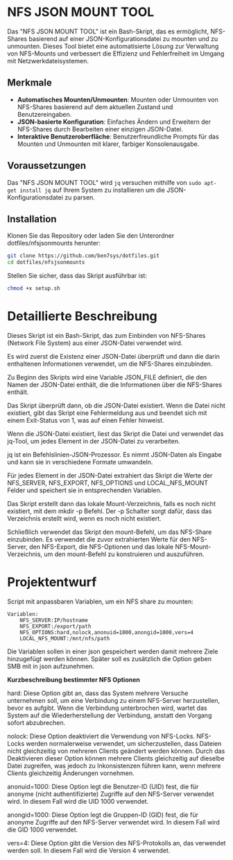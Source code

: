# NFS JSON MOUNT TOOL

Das "NFS JSON MOUNT TOOL" ist ein Bash-Skript, das es ermöglicht, NFS-Shares basierend auf einer JSON-Konfigurationsdatei zu mounten und zu unmounten. Dieses Tool bietet eine automatisierte Lösung zur Verwaltung von NFS-Mounts und verbessert die Effizienz und Fehlerfreiheit im Umgang mit Netzwerkdateisystemen.

## Merkmale

- **Automatisches Mounten/Unmounten**: Mounten oder Unmounten von NFS-Shares basierend auf dem aktuellen Zustand und Benutzereingaben.
- **JSON-basierte Konfiguration**: Einfaches Ändern und Erweitern der NFS-Shares durch Bearbeiten einer einzigen JSON-Datei.
- **Interaktive Benutzeroberfläche**: Benutzerfreundliche Prompts für das Mounten und Unmounten mit klarer, farbiger Konsolenausgabe.

## Voraussetzungen

Das "NFS JSON MOUNT TOOL" wird `jq` versuchen mithilfe von `sudo apt-get install jq` auf Ihrem System zu installieren um die JSON-Konfigurationsdatei zu parsen.

## Installation

Klonen Sie das Repository oder laden Sie den Unterordner dotfiles/nfsjsonmounts herunter:

```bash
git clone https://github.com/ben7sys/dotfiles.git
cd dotfiles/nfsjsonmounts
```

Stellen Sie sicher, dass das Skript ausführbar ist:

```bash
chmod +x setup.sh
```


# Detaillierte Beschreibung

Dieses Skript ist ein Bash-Skript, 
das zum Einbinden von NFS-Shares (Network File System) aus einer JSON-Datei verwendet wird. 

Es wird zuerst die Existenz einer JSON-Datei überprüft 
und dann die darin enthaltenen Informationen verwendet, um die NFS-Shares einzubinden.

Zu Beginn des Skripts wird eine Variable JSON_FILE definiert, 
die den Namen der JSON-Datei enthält, die die Informationen über die NFS-Shares enthält.

Das Skript überprüft dann, ob die JSON-Datei existiert. 
Wenn die Datei nicht existiert, gibt das Skript eine Fehlermeldung aus 
und beendet sich mit einem Exit-Status von 1, was auf einen Fehler hinweist.

Wenn die JSON-Datei existiert, liest das Skript die Datei 
und verwendet das jq-Tool, um jedes Element in der JSON-Datei zu verarbeiten. 

jq ist ein Befehlslinien-JSON-Prozessor.
Es nimmt JSON-Daten als Eingabe und kann sie in verschiedene Formate umwandeln.

Für jedes Element in der JSON-Datei extrahiert das Skript die Werte der 
NFS_SERVER, NFS_EXPORT, NFS_OPTIONS und LOCAL_NFS_MOUNT Felder und speichert sie in entsprechenden Variablen.

Das Skript erstellt dann das lokale Mount-Verzeichnis, 
falls es noch nicht existiert, mit dem mkdir -p Befehl. 
Der -p Schalter sorgt dafür, dass das Verzeichnis erstellt wird, wenn es noch nicht existiert.

Schließlich verwendet das Skript den mount-Befehl, um das NFS-Share einzubinden. 
Es verwendet die zuvor extrahierten Werte für den NFS-Server, 
den NFS-Export, die NFS-Optionen und das lokale NFS-Mount-Verzeichnis, 
um den mount-Befehl zu konstruieren und auszuführen.


# Projektentwurf

Script mit anpassbaren Variablen, um ein NFS share zu mounten:

    Variablen:
        NFS_SERVER:IP/hostname
        NFS_EXPORT:/export/path
        NFS_OPTIONS:hard,nolock,anonuid=1000,anongid=1000,vers=4
        LOCAL_NFS_MOUNT:/mnt/nfs/path

Die Variablen sollen in einer json gespeichert werden damit mehrere Ziele hinzugefügt werden können.
Später soll es zusätzlich die Option geben SMB mit in json aufzunehmen.


**Kurzbeschreibung bestimmter NFS Optionen**

hard: Diese Option gibt an, dass das System mehrere Versuche unternehmen soll, um eine Verbindung zu einem NFS-Server herzustellen, bevor es aufgibt. 
Wenn die Verbindung unterbrochen wird, wartet das System auf die Wiederherstellung der Verbindung, anstatt den Vorgang sofort abzubrechen.

nolock: Diese Option deaktiviert die Verwendung von NFS-Locks. 
NFS-Locks werden normalerweise verwendet, um sicherzustellen, dass Dateien nicht gleichzeitig von mehreren Clients geändert werden können. 
Durch das Deaktivieren dieser Option können mehrere Clients gleichzeitig auf dieselbe Datei zugreifen, was jedoch zu Inkonsistenzen führen kann, 
wenn mehrere Clients gleichzeitig Änderungen vornehmen.

anonuid=1000: Diese Option legt die Benutzer-ID (UID) fest, die für anonyme (nicht authentifizierte) Zugriffe auf den NFS-Server verwendet wird. 
In diesem Fall wird die UID 1000 verwendet.

anongid=1000: Diese Option legt die Gruppen-ID (GID) fest, die für anonyme Zugriffe auf den NFS-Server verwendet wird. 
In diesem Fall wird die GID 1000 verwendet.

vers=4: Diese Option gibt die Version des NFS-Protokolls an, 
das verwendet werden soll. In diesem Fall wird die Version 4 verwendet.
